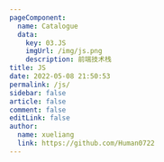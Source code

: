 ```yaml
---
pageComponent:
  name: Catalogue
  data:
    key: 03.JS
    imgUrl: /img/js.png
    description: 前端技术栈
title: JS
date: 2022-05-08 21:50:53
permalink: /js/
sidebar: false
article: false
comment: false
editLink: false
author:
  name: xueliang
  link: https://github.com/Human0722
---
```

